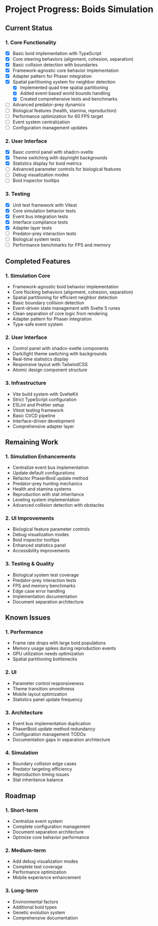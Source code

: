 # Project Progress: Boids Simulation

## Current Status

### 1. Core Functionality

- [x] Basic boid implementation with TypeScript
- [x] Core steering behaviors (alignment, cohesion, separation)
- [x] Basic collision detection with boundaries
- [x] Framework-agnostic core behavior implementation
- [x] Adapter pattern for Phaser integration
- [x] Spatial partitioning system for neighbor detection
  - [x] Implemented quad tree spatial partitioning
  - [x] Added event-based world bounds handling
  - [x] Created comprehensive tests and benchmarks
- [ ] Advanced predator-prey dynamics
- [ ] Biological features (health, stamina, reproduction)
- [ ] Performance optimization for 60 FPS target
- [ ] Event system centralization
- [ ] Configuration management updates

### 2. User Interface

- [x] Basic control panel with shadcn-svelte
- [x] Theme switching with day/night backgrounds
- [x] Statistics display for boid metrics
- [ ] Advanced parameter controls for biological features
- [ ] Debug visualization modes
- [ ] Boid inspector tooltips

### 3. Testing

- [x] Unit test framework with Vitest
- [x] Core simulation behavior tests
- [x] Event bus integration tests
- [x] Interface compliance tests
- [x] Adapter layer tests
- [ ] Predator-prey interaction tests
- [ ] Biological system tests
- [ ] Performance benchmarks for FPS and memory

## Completed Features

### 1. Simulation Core

- Framework-agnostic boid behavior implementation
- Core flocking behaviors (alignment, cohesion, separation)
- Spatial partitioning for efficient neighbor detection
- Basic boundary collision detection
- Event-driven state management with Svelte 5 runes
- Clean separation of core logic from rendering
- Adapter pattern for Phaser integration
- Type-safe event system

### 2. User Interface

- Control panel with shadcn-svelte components
- Dark/light theme switching with backgrounds
- Real-time statistics display
- Responsive layout with TailwindCSS
- Atomic design component structure

### 3. Infrastructure

- Vite build system with SvelteKit
- Strict TypeScript configuration
- ESLint and Prettier setup
- Vitest testing framework
- Basic CI/CD pipeline
- Interface-driven development
- Comprehensive adapter layer

## Remaining Work

### 1. Simulation Enhancements

- Centralize event bus implementation
- Update default configurations
- Refactor PhaserBoid update method
- Predator-prey hunting mechanics
- Health and stamina systems
- Reproduction with stat inheritance
- Leveling system implementation
- Advanced collision detection with obstacles

### 2. UI Improvements

- Biological feature parameter controls
- Debug visualization modes
- Boid inspector tooltips
- Enhanced statistics panel
- Accessibility improvements

### 3. Testing & Quality

- Biological system test coverage
- Predator-prey interaction tests
- FPS and memory benchmarks
- Edge case error handling
- Implementation documentation
- Document separation architecture

## Known Issues

### 1. Performance

- Frame rate drops with large boid populations
- Memory usage spikes during reproduction events
- GPU utilization needs optimization
- Spatial partitioning bottlenecks

### 2. UI

- Parameter control responsiveness
- Theme transition smoothness
- Mobile layout optimization
- Statistics panel update frequency

### 3. Architecture

- Event bus implementation duplication
- PhaserBoid update method redundancy
- Configuration management TODOs
- Documentation gaps in separation architecture

### 4. Simulation

- Boundary collision edge cases
- Predator targeting efficiency
- Reproduction timing issues
- Stat inheritance balance

## Roadmap

### 1. Short-term

- Centralize event system
- Complete configuration management
- Document separation architecture
- Optimize core behavior performance

### 2. Medium-term

- Add debug visualization modes
- Complete test coverage
- Performance optimization
- Mobile experience enhancement

### 3. Long-term

- Environmental factors
- Additional boid types
- Genetic evolution system
- Comprehensive documentation
